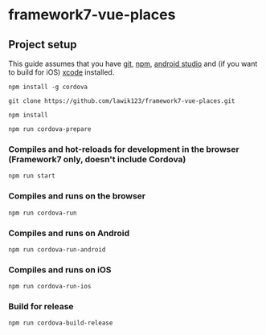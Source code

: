 # framework7-vue-places

## Project setup
This guide assumes that you have [git](https://git-scm.com/), [npm](https://nodejs.org), [android studio](https://developer.android.com/studio/) and (if you want to build for iOS) [xcode](https://developer.apple.com/xcode/) installed.

```
npm install -g cordova
```

```
git clone https://github.com/lawik123/framework7-vue-places.git
```

```
npm install
```

```
npm run cordova-prepare
```

### Compiles and hot-reloads for development in the browser (Framework7 only, doesn't include Cordova)
```
npm run start
```

### Compiles and runs on the browser
```
npm run cordova-run
```

### Compiles and runs on Android
```
npm run cordova-run-android
```

### Compiles and runs on iOS
```
npm run cordova-run-ios
```

### Build for release
```
npm run cordova-build-release
```
